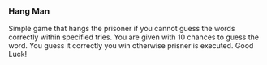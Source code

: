 <h3> Hang Man </h3>
Simple game that hangs the prisoner if you cannot guess the words correctly within specified tries.
You are given with 10 chances to guess the word.
You guess it correctly you win otherwise prisner is executed.
Good Luck!
